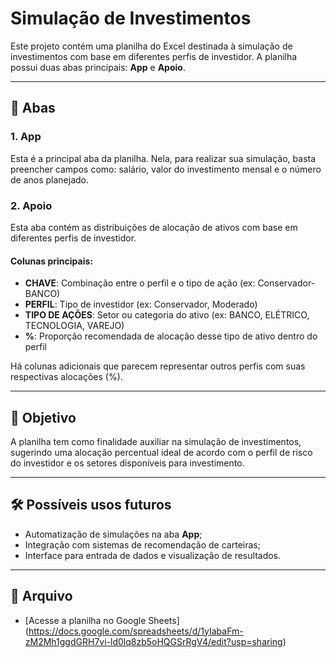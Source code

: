 # Simulação de Investimentos

Este projeto contém uma planilha do Excel destinada à simulação de investimentos com base em diferentes perfis de investidor. A planilha possui duas abas principais: **App** e **Apoio**.

---

## 📄 Abas

### 1. App
Esta é a principal aba da planilha. Nela, para realizar sua simulação, basta preencher campos como: salário, valor do investimento mensal e o número de anos planejado.

### 2. Apoio
Esta aba contém as distribuições de alocação de ativos com base em diferentes perfis de investidor.

#### Colunas principais:
- **CHAVE**: Combinação entre o perfil e o tipo de ação (ex: Conservador-BANCO)
- **PERFIL**: Tipo de investidor (ex: Conservador, Moderado)
- **TIPO DE AÇÕES**: Setor ou categoria do ativo (ex: BANCO, ELÉTRICO, TECNOLOGIA, VAREJO)
- **%**: Proporção recomendada de alocação desse tipo de ativo dentro do perfil

Há colunas adicionais que parecem representar outros perfis com suas respectivas alocações (%).

---

## 📌 Objetivo

A planilha tem como finalidade auxiliar na simulação de investimentos, sugerindo uma alocação percentual ideal de acordo com o perfil de risco do investidor e os setores disponíveis para investimento.

---

## 🛠️ Possíveis usos futuros

- Automatização de simulações na aba **App**;
- Integração com sistemas de recomendação de carteiras;
- Interface para entrada de dados e visualização de resultados.

---

## 📁 Arquivo

- [Acesse a planilha no Google Sheets] (https://docs.google.com/spreadsheets/d/1yIabaFm-zM2Mh1ggdGRH7vi-ld0lq8zb5oHQGSrRgV4/edit?usp=sharing)
